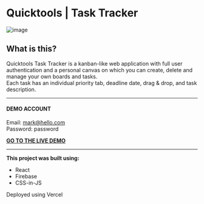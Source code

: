 # Quicktools | Task Tracker
![image](https://res.cloudinary.com/andreastx/image/upload/v1637963344/tasksqt_f1a087cd64.png)

## What is this?
Quicktools Task Tracker is a kanban-like web application with full user authentication and a personal canvas on which you can create, delete and manage your own boards and tasks. <br/>
Each task has an individual priority tab, deadline date, drag & drop, and task description.

---

#### **DEMO ACCOUNT** <br/>
Email: mark@hello.com  <br/>
Password: password

[**GO TO THE LIVE DEMO**](https://quicktools-tasktracker.vercel.app/)

---

**This project was built using:**
 * React
 * Firebase
 * CSS-in-JS 
 
Deployed using Vercel
